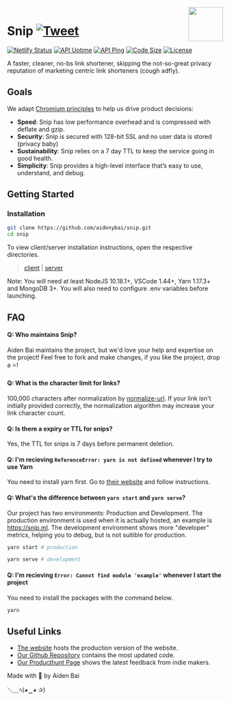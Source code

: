<a href="https://snip.ml">
  <img src="https://snip.ml/img/icons/logo.png" width="80px" align="right" />
</a>

# Snip [![Tweet](https://img.shields.io/twitter/url/http/shields.io.svg?style=social)](https://twitter.com/intent/tweet?text=No-bs%20link%20shortener&url=https://snip.ml&via=bigbrainaiden&hashtags=snip,link,shortener,nobs,oss)

[![Netlify Status](https://api.netlify.com/api/v1/badges/394af265-a105-4fe8-afb9-ef0a68718780/deploy-status)](https://app.netlify.com/sites/snip-client/deploys)
[![API Uptime](https://badgen.net/uptime-robot/day/m785666575-5273ca5aefce65d777404720?style=flat-square&color=7C68F3&labelColor=1D1E32)](https://badgen.net/uptime-robot/day/m785666575-5273ca5aefce65d777404720?style=flat-square&color=7C68F3&labelColor=1D1E32)
[![API Ping](https://badgen.net/uptime-robot/response/m780862024-50db2c44c703e5c68d6b1ebb?style=flat-square&color=7C68F3&labelColor=1D1E32)](https://badgen.net/uptime-robot/response/m780862024-50db2c44c703e5c68d6b1ebb?style=flat-square&color=7C68F3&labelColor=1D1E32)
[![Code Size](https://img.shields.io/github/languages/code-size/aidenybai/snip?style=flat-square&color=7C68F3&labelColor=1D1E32)](https://img.shields.io/github/languages/code-size/aidenybai/snip?style=flat-square&color=7C68F3&labelColor=1D1E32)
[![License](https://img.shields.io/github/license/aidenybai/snip?style=flat-square&color=7C68F3&labelColor=1D1E32)](https://img.shields.io/github/license/aidenybai/snip?style=flat-square&color=7C68F3&labelColor=1D1E32)

A faster, cleaner, no-bs link shortener, skipping the not-so-great privacy reputation of marketing centric link shorteners (cough adfly). 

## Goals

We adapt [Chromium principles](https://www.chromium.org/developers/core-principles) to help us drive product decisions:

- **Speed**: Snip has low performance overhead and is compressed with deflate and gzip.
- **Security**: Snip is secured with 128-bit SSL and no user data is stored (privacy baby)
- **Sustainability**: Snip relies on a 7 day TTL to keep the service going in good health.
- **Simplicity**: Snip provides a high-level interface that’s easy to use, understand, and debug.

## Getting Started

### Installation

```bash
git clone https://github.com/aidenybai/snip.git
cd snip
```

To view client/server installation instructions, open the respective directories. 
> [client](/client#snip-website) | [server](/server#snip-api)

Note: You will need at least NodeJS 10.18.1+, VSCode 1.44+, Yarn 1.17.3+ and MongoDB 3+. You will also need to configure .env variables before launching.

## FAQ

#### Q: Who maintains Snip?

Aiden Bai maintains the project, but we'd love your help and expertise on the project! Feel free to fork and make changes, if you like the project, drop a ⭐!

#### Q: What is the character limit for links?

100,000 characters after normalization by [normalize-url](https://github.com/sindresorhus/normalize-url). If your link isn't initially provided correctly, the normalization algorithm may increase your link character count.

#### Q: Is there a expiry or TTL for snips?

Yes, the TTL for snips is 7 days before permanent deletion.

#### Q: I'm recieving `ReferenceError: yarn is not defined` whenever I try to use Yarn

You need to install yarn first. Go to [their website](https://yarnpkg.com/lang/en/docs/install/) and follow instructions.

#### Q: What's the difference between `yarn start` and `yarn serve`?

Our project has two environments: Production and Development. The production environment is used when it is actually hosted, an example is https://snip.ml. The development environment shows more "developer" metrics, helping you to debug, but is not suitible for production.

```bash
yarn start # production

yarn serve # development
```

#### Q: I'm recieving `Error: Cannot find module 'example'` whenever I start the project

You need to install the packages with the command below.

```bash
yarn
```


## Useful Links

- [The website](https://snip.ml) hosts the production version of the website.
- [Our Github Repository](https://github.com/aidenybai/snip) contains the most updated code.
- [Our Producthunt Page](https://www.producthunt.com/posts/snip-ml) shows the latest feedback from indie makers.

Made with 💖 by Aiden Bai

＼＿ﾍ(◕‿◕ ✰)
